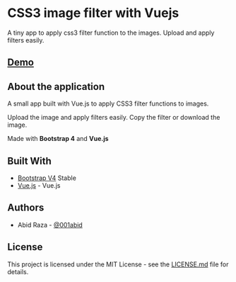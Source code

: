# CSS3 image filter with Vuejs 

A tiny app to apply css3 filter function to the images. Upload and apply filters easily.

## [Demo](https://www.coderomeos.org/themes/agog/)

## About the application
A small app built with Vue.js to apply CSS3 filter functions to images.

Upload the image and apply filters easily. Copy the filter or download the image.

Made with **Bootstrap 4** and **Vue.js**

## Built With

* [Bootstrap V4](https://getbootstrap.com/docs/4.0/getting-started/introduction/) Stable
* [Vue.js](https://vuejs.org/) - Vue.js

## Authors

* Abid Raza - [@001abid](https://twitter.com/001abid)

## License

This project is licensed under the MIT License - see the [LICENSE.md](LICENSE.md) file for details.
